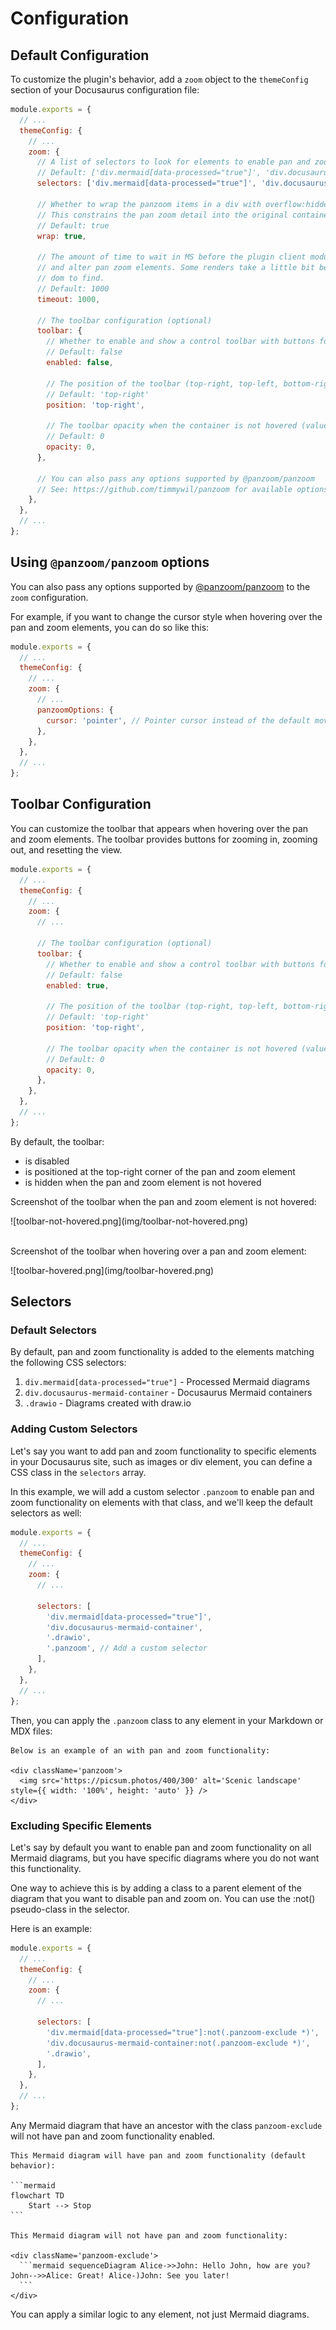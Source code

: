 # Configuration

## Default Configuration

To customize the plugin's behavior, add a `zoom` object to the `themeConfig` section of your Docusaurus configuration
file:

```js title="docusaurus.config.js"
module.exports = {
  // ...
  themeConfig: {
    // ...
    zoom: {
      // A list of selectors to look for elements to enable pan and zoom
      // Default: ['div.mermaid[data-processed="true"]', 'div.docusaurus-mermaid-container', '.drawio']
      selectors: ['div.mermaid[data-processed="true"]', 'div.docusaurus-mermaid-container', '.drawio'],

      // Whether to wrap the panzoom items in a div with overflow:hidden
      // This constrains the pan zoom detail into the original container
      // Default: true
      wrap: true,

      // The amount of time to wait in MS before the plugin client module tries to look for
      // and alter pan zoom elements. Some renders take a little bit before they appear in the
      // dom to find.
      // Default: 1000
      timeout: 1000,

      // The toolbar configuration (optional)
      toolbar: {
        // Whether to enable and show a control toolbar with buttons for zoom in, zoom out, and reset
        // Default: false
        enabled: false,

        // The position of the toolbar (top-right, top-left, bottom-right, bottom-left)
        // Default: 'top-right'
        position: 'top-right',

        // The toolbar opacity when the container is not hovered (value between 0 and 1)
        // Default: 0
        opacity: 0,
      },

      // You can also pass any options supported by @panzoom/panzoom
      // See: https://github.com/timmywil/panzoom for available options
    },
  },
  // ...
};
```

## Using `@panzoom/panzoom` options

You can also pass any options supported by [@panzoom/panzoom](https://www.npmjs.com/package/@panzoom/panzoom) to the
`zoom` configuration.

For example, if you want to change the cursor style when hovering over the pan and zoom elements, you can do so like
this:

```js title="docusaurus.config.js"
module.exports = {
  // ...
  themeConfig: {
    // ...
    zoom: {
      // ...
      panzoomOptions: {
        cursor: 'pointer', // Pointer cursor instead of the default move cursor
      },
    },
  },
  // ...
};
```

## Toolbar Configuration

You can customize the toolbar that appears when hovering over the pan and zoom elements. The toolbar provides buttons
for zooming in, zooming out, and resetting the view.

```js title="docusaurus.config.js"
module.exports = {
  // ...
  themeConfig: {
    // ...
    zoom: {
      // ...

      // The toolbar configuration (optional)
      toolbar: {
        // Whether to enable and show a control toolbar with buttons for zoom in, zoom out, and reset
        // Default: false
        enabled: true,

        // The position of the toolbar (top-right, top-left, bottom-right, bottom-left)
        // Default: 'top-right'
        position: 'top-right',

        // The toolbar opacity when the container is not hovered (value between 0 and 1)
        // Default: 0
        opacity: 0,
      },
    },
  },
  // ...
};
```

By default, the toolbar:

- is disabled
- is positioned at the top-right corner of the pan and zoom element
- is hidden when the pan and zoom element is not hovered

Screenshot of the toolbar when the pan and zoom element is not hovered:

<div style={{ border: '1px solid #ccc' }}>
<span>![toolbar-not-hovered.png](img/toolbar-not-hovered.png)</span>
</div>

<br />

Screenshot of the toolbar when hovering over a pan and zoom element:

<div style={{ border: '1px solid #ccc' }}>
<span>![toolbar-hovered.png](img/toolbar-hovered.png)</span>
</div>

## Selectors

### Default Selectors

By default, pan and zoom functionality is added to the elements matching the following CSS selectors:

1. `div.mermaid[data-processed="true"]` - Processed Mermaid diagrams
2. `div.docusaurus-mermaid-container` - Docusaurus Mermaid containers
3. `.drawio` - Diagrams created with draw.io

### Adding Custom Selectors

Let's say you want to add pan and zoom functionality to specific elements in your Docusaurus site, such as images or div
element, you can define a CSS class in the `selectors` array.

In this example, we will add a custom selector `.panzoom` to enable pan and zoom functionality on elements with that
class, and we'll keep the default selectors as well:

```js title="docusaurus.config.js"
module.exports = {
  // ...
  themeConfig: {
    // ...
    zoom: {
      // ...

      selectors: [
        'div.mermaid[data-processed="true"]',
        'div.docusaurus-mermaid-container',
        '.drawio',
        '.panzoom', // Add a custom selector
      ],
    },
  },
  // ...
};
```

Then, you can apply the `.panzoom` class to any element in your Markdown or MDX files:

```mdx title="example.md"
Below is an example of an with pan and zoom functionality:

<div className='panzoom'>
  <img src='https://picsum.photos/400/300' alt='Scenic landscape' style={{ width: '100%', height: 'auto' }} />
</div>
```

### Excluding Specific Elements

Let's say by default you want to enable pan and zoom functionality on all Mermaid diagrams, but you have specific
diagrams where you do not want this functionality.

One way to achieve this is by adding a class to a parent element of the diagram that you want to disable pan and zoom
on. You can use the :not() pseudo-class in the selector.

Here is an example:

```js title="docusaurus.config.js"
module.exports = {
  // ...
  themeConfig: {
    // ...
    zoom: {
      // ...

      selectors: [
        'div.mermaid[data-processed="true"]:not(.panzoom-exclude *)',
        'div.docusaurus-mermaid-container:not(.panzoom-exclude *)',
        '.drawio',
      ],
    },
  },
  // ...
};
```

Any Mermaid diagram that have an ancestor with the class `panzoom-exclude` will not have pan and zoom functionality
enabled.

````mdx title="example.md"
This Mermaid diagram will have pan and zoom functionality (default behavior):

```mermaid
flowchart TD
    Start --> Stop
```

This Mermaid diagram will not have pan and zoom functionality:

<div className='panzoom-exclude'>
  ```mermaid sequenceDiagram Alice->>John: Hello John, how are you? John-->>Alice: Great! Alice-)John: See you later!
  ```
</div>
````

You can apply a similar logic to any element, not just Mermaid diagrams.
